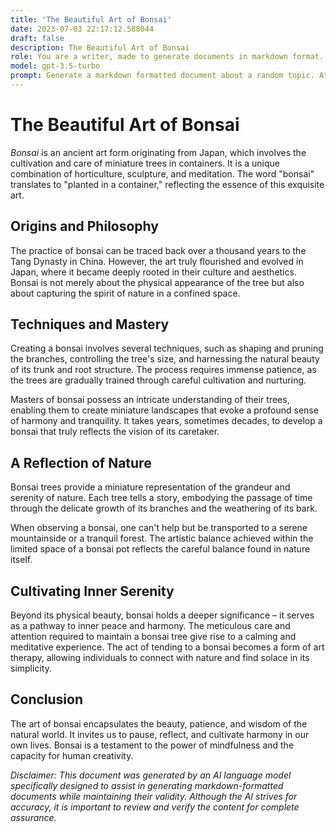 ```yaml
---
title: 'The Beautiful Art of Bonsai'
date: 2023-07-03 22:17:12.588044
draft: false
description: The Beautiful Art of Bonsai
role: You are a writer, made to generate documents in markdown format. It is very important that all of the documents you generate are in valid markdown format.
model: gpt-3.5-turbo
prompt: Generate a markdown formatted document about a random topic. At the bottom, include a disclaimer explaining that the document was generated by you. The first line of the document should be the title. Make sure that the entire document is in proper markdown format, using a mix of various tags to make the document visually appealing.
---
```


# The Beautiful Art of Bonsai

*Bonsai* is an ancient art form originating from Japan, which involves the cultivation and care of miniature trees in containers. It is a unique combination of horticulture, sculpture, and meditation. The word "bonsai" translates to "planted in a container," reflecting the essence of this exquisite art.

## Origins and Philosophy

The practice of bonsai can be traced back over a thousand years to the Tang Dynasty in China. However, the art truly flourished and evolved in Japan, where it became deeply rooted in their culture and aesthetics. Bonsai is not merely about the physical appearance of the tree but also about capturing the spirit of nature in a confined space.

## Techniques and Mastery

Creating a bonsai involves several techniques, such as shaping and pruning the branches, controlling the tree's size, and harnessing the natural beauty of its trunk and root structure. The process requires immense patience, as the trees are gradually trained through careful cultivation and nurturing.

Masters of bonsai possess an intricate understanding of their trees, enabling them to create miniature landscapes that evoke a profound sense of harmony and tranquility. It takes years, sometimes decades, to develop a bonsai that truly reflects the vision of its caretaker.

## A Reflection of Nature

Bonsai trees provide a miniature representation of the grandeur and serenity of nature. Each tree tells a story, embodying the passage of time through the delicate growth of its branches and the weathering of its bark.

When observing a bonsai, one can't help but be transported to a serene mountainside or a tranquil forest. The artistic balance achieved within the limited space of a bonsai pot reflects the careful balance found in nature itself.

## Cultivating Inner Serenity

Beyond its physical beauty, bonsai holds a deeper significance – it serves as a pathway to inner peace and harmony. The meticulous care and attention required to maintain a bonsai tree give rise to a calming and meditative experience. The act of tending to a bonsai becomes a form of art therapy, allowing individuals to connect with nature and find solace in its simplicity.

## Conclusion

The art of bonsai encapsulates the beauty, patience, and wisdom of the natural world. It invites us to pause, reflect, and cultivate harmony in our own lives. Bonsai is a testament to the power of mindfulness and the capacity for human creativity.

*Disclaimer: This document was generated by an AI language model specifically designed to assist in generating markdown-formatted documents while maintaining their validity. Although the AI strives for accuracy, it is important to review and verify the content for complete assurance.*